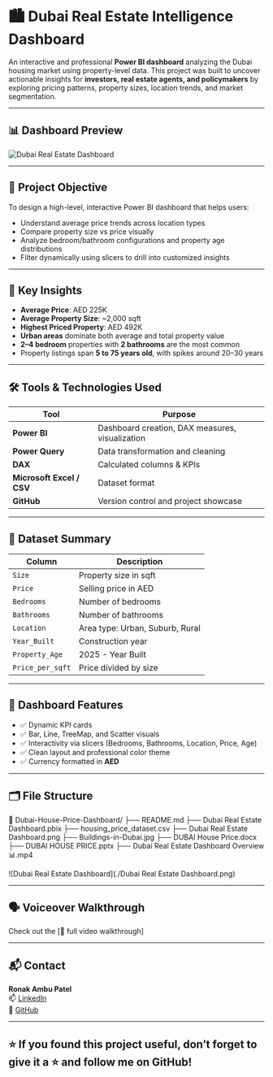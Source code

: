 # 🏙️ Dubai Real Estate Intelligence Dashboard

An interactive and professional **Power BI dashboard** analyzing the Dubai housing market using property-level data. This project was built to uncover actionable insights for **investors, real estate agents, and policymakers** by exploring pricing patterns, property sizes, location trends, and market segmentation.

---

## 📊 Dashboard Preview

![Dubai Real Estate Dashboard](./screenshot.png) <!-- Replace with actual image path -->

---

## 🎯 Project Objective

To design a high-level, interactive Power BI dashboard that helps users:

- Understand average price trends across location types
- Compare property size vs price visually
- Analyze bedroom/bathroom configurations and property age distributions
- Filter dynamically using slicers to drill into customized insights

---

## 🧠 Key Insights

- **Average Price**: AED 225K  
- **Average Property Size**: ~2,000 sqft  
- **Highest Priced Property**: AED 492K  
- **Urban areas** dominate both average and total property value  
- **2–4 bedroom** properties with **2 bathrooms** are the most common  
- Property listings span **5 to 75 years old**, with spikes around 20–30 years

---

## 🛠️ Tools & Technologies Used

| Tool | Purpose |
|------|---------|
| **Power BI** | Dashboard creation, DAX measures, visualization |
| **Power Query** | Data transformation and cleaning |
| **DAX** | Calculated columns & KPIs |
| **Microsoft Excel / CSV** | Dataset format |
| **GitHub** | Version control and project showcase |

---

## 📁 Dataset Summary

| Column | Description |
|--------|-------------|
| `Size` | Property size in sqft |
| `Price` | Selling price in AED |
| `Bedrooms` | Number of bedrooms |
| `Bathrooms` | Number of bathrooms |
| `Location` | Area type: Urban, Suburb, Rural |
| `Year_Built` | Construction year |
| `Property_Age` | 2025 - Year Built |
| `Price_per_sqft` | Price divided by size |

---

## 📌 Dashboard Features

- ✅ Dynamic KPI cards
- ✅ Bar, Line, TreeMap, and Scatter visuals
- ✅ Interactivity via slicers (Bedrooms, Bathrooms, Location, Price, Age)
- ✅ Clean layout and professional color theme
- ✅ Currency formatted in **AED**

---

## 🗂️ File Structure

📁 Dubai-House-Price-Dashboard/
├── README.md
├── Dubai Real Estate Dashboard.pbix
├── housing_price_dataset.csv
├── Dubai Real Estate Dashboard.png
├── Buildings-in-Dubai.jpg
├── DUBAI House Price.docx
├── DUBAI HOUSE PRICE.pptx
├── Dubai Real Estate Dashboard Overview 📊.mp4


![Dubai Real Estate Dashboard](./Dubai Real Estate Dashboard.png)


---

## 🗣️ Voiceover Walkthrough

Check out the [🎥 full video walkthrough]

---

## 📬 Contact

**Ronak Ambu Patel**  
📫 [LinkedIn](www.linkedin.com/in/ronak-patel1790)  
📁 [GitHub](https://github.com/ronak171990)

---

## ⭐ If you found this project useful, don’t forget to give it a ⭐ and follow me on GitHub!
